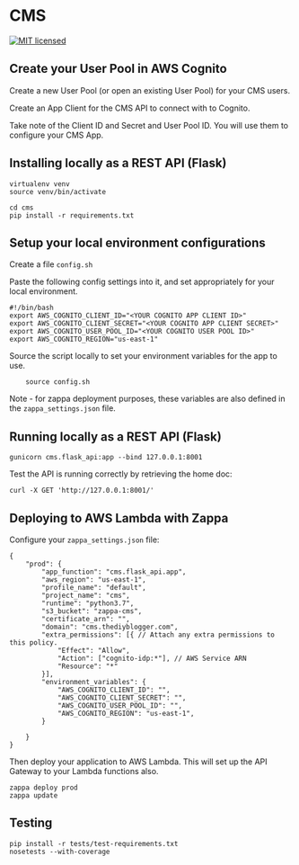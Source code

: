 CMS
==========

[![MIT licensed](https://img.shields.io/badge/license-MIT-blue.svg)](https://raw.githubusercontent.com/drawbuildplay/seo_report/master/LICENSE)


Create your User Pool in AWS Cognito
--------------------------------------------

Create a new User Pool (or open an existing User Pool) for your CMS users.

Create an App Client for the CMS API to connect with to Cognito.

Take note of the Client ID and Secret and User Pool ID.  You will use them to configure your CMS App.



Installing locally as a REST API (Flask)
------------------------------

```
virtualenv venv
source venv/bin/activate

cd cms
pip install -r requirements.txt
```

Setup your local environment configurations
--------------------------------------------

Create a file `config.sh` 

Paste the following config settings into it, and set appropriately for your local environment.

```
#!/bin/bash
export AWS_COGNITO_CLIENT_ID="<YOUR COGNITO APP CLIENT ID>"
export AWS_COGNITO_CLIENT_SECRET="<YOUR COGNITO APP CLIENT SECRET>"
export AWS_COGNITO_USER_POOL_ID="<YOUR COGNITO USER POOL ID>"
export AWS_COGNITO_REGION="us-east-1"
```

Source the script locally to set your environment variables for the app to use.

```
	source config.sh
```

Note - for zappa deployment purposes, these variables are also defined in the `zappa_settings.json` file.

Running locally as a REST API (Flask)
------------------------------

```
gunicorn cms.flask_api:app --bind 127.0.0.1:8001
```


Test the API is running correctly by retrieving the home doc:
```
curl -X GET 'http://127.0.0.1:8001/'
```

Deploying to AWS Lambda with Zappa
-------------------------

Configure your `zappa_settings.json` file:

```
{
    "prod": {
		"app_function": "cms.flask_api.app",
		"aws_region": "us-east-1",
		"profile_name": "default",
		"project_name": "cms",
		"runtime": "python3.7",
		"s3_bucket": "zappa-cms",
		"certificate_arn": "",
		"domain": "cms.thediyblogger.com",
		"extra_permissions": [{ // Attach any extra permissions to this policy.
		    "Effect": "Allow",
		    "Action": ["cognito-idp:*"], // AWS Service ARN
		    "Resource": "*"
		}],
		"environment_variables": {
            "AWS_COGNITO_CLIENT_ID": "",
            "AWS_COGNITO_CLIENT_SECRET": "",
            "AWS_COGNITO_USER_POOL_ID": "",
            "AWS_COGNITO_REGION": "us-east-1",
        }

    }
}
```

Then deploy your application to AWS Lambda.  This will set up the API Gateway to your Lambda functions also.
```
zappa deploy prod
zappa update
```


Testing
-------
```
pip install -r tests/test-requirements.txt
nosetests --with-coverage
```
